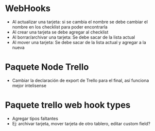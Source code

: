 # WebHooks
- Al actualizar una tarjeta: si se cambia el nombre se debe cambiar el nombre en los checklist para poder encontrarla
- Al crear una tarjeta se debe agregar al checklist
- Al borrar/archivar una tarjeta: Se debe sacar de la lista actual
- Al mover una tarjeta: Se debe sacar de la lista actual y agregar a la nueva


# Paquete Node Trello 
- Cambiar la declaración de export de Trello para el final, así funciona mejor intelisense

# Paquete trello web hook types
- Agregar tipos faltantes
- Ej: archivar tarjeta, mover tarjeta de otro tablero, editar custom field?